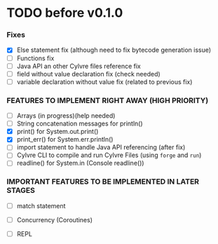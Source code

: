 # TODO before v0.1.0

### Fixes
- [x] Else statement fix (although need to fix bytecode generation issue)
- [ ] Functions fix 
- [ ] Java API an other Cylvre files reference fix
- [ ] field without value declaration fix (check needed)	
- [ ] variable declaration without value fix (related to previous fix)

### FEATURES TO IMPLEMENT RIGHT AWAY (HIGH PRIORITY)
- [ ] Arrays (in progress)(help needed)
- [ ] String concatenation messages for println()
- [x] print() for System.out.print()
- [x] print_err() for System.err.println()
- [ ] import statement to handle Java API referencing (after fix) 
- [ ] Cylvre CLI to compile and run Cylvre Files (using `forge` and `run`)
- [ ] readline() for System.in (Console readline())

### IMPORTANT FEATURES TO BE IMPLEMENTED IN LATER STAGES
- [ ] match statement
- [ ] Concurrency (Coroutines)
- [ ] REPL


